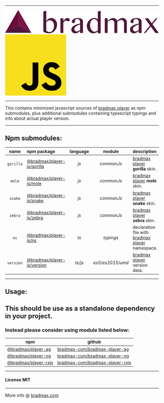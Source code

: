 ___
![Bradmax][bradmaxLogo]
![Javascript][javascriptLogo]
___
This contains minimized javascript sources of [bradmax player][bradmax] as npm submodules, plus additional submodules containing typescript typings and info about actual player version.
___
## Npm submodules:
| name | npm package | language | module | description |
|:---:|:---|:---:|:---:|:---|
| `gorilla` | [@bradmax/player-js/gorilla][npm-player-js] | *js*    | *commonJs*       | [bradmax player][bradmax] **gorilla** skin.                |
|  `mole`   | [@bradmax/player-js/mole][npm-player-js]    | *js*    | *commonJs*       | [bradmax player][bradmax] **mole** skin.                   |
|  `snake`  | [@bradmax/player-js/snake][npm-player-js]   | *js*    | *commonJs*       | [bradmax player][bradmax] **snake** skin.                  |
|  `zebra`  | [@bradmax/player-js/zebra][npm-player-js]   | *js*    | *commonJs*       | [bradmax player][bradmax] **zebra** skin.                  |
|   `ns`    | [@bradmax/player-js/ns][npm-player-js]      | *ts*    | *typings*        | declaration file with [bradmax player][bradmax] namespace. |
| `version` | [@bradmax/player-js/version][npm-player-js] | *ts/js* | *es5/es2015/umd* | [bradmax player][bradmax] version data.                    |
___
## Usage:
## This should be use as a standalone dependency in your project.
### Instead please consider using module listed below:
| npm | github |
|---|---|
| [@bradmax/player-ag][npm-player-ag] | [bradmax-com/bradmax-player-ag][git-player-ag] |
| [@bradmax/player-ng][npm-player-ng] | [bradmax-com/bradmax-player-ng][git-player-ng] |
| [@bradmax/player-rxjs][npm-player-rxjs] | [bradmax-com/bradmax-player-rxjs][git-player-rxjs] |
___
#### License MIT 
___
More info @ [bradmax.com][bradmax]

[bradmax]: https://bradmax.com
[bradmax-doc-config]: https://bradmax.com/static/player-doc/configuration.html
[npm-player-ag]: https://npmjs.com/package/bradmax-player-ag
[npm-player-ng]: https://npmjs.com/package/bradmax-player-ng
[npm-player-rxjs]: https://npmjs.com/package/bradmax-player-rxjs
[npm-player-js]: https://npmjs.com/package/bradmax-player-js
[git-player-ag]: https://github.com/bradmax-com/bradmax-player-ag
[git-player-ag-example]: https://github.com/bradmax-com/bradmax-player-ag-example
[git-player-ng]: https://github.com/bradmax-com/bradmax-player-ng
[git-player-ng-example]: https://github.com/bradmax-com/bradmax-player-ng-example
[git-player-rxjs]: https://github.com/bradmax-com/bradmax-player-rxjs
[git-player-rxjs-example]: https://github.com/bradmax-com/bradmax-player-rxjs-example
[git-player-js]: https://github.com/bradmax-com/bradmax-player-js

[bradmaxLogo]: ./assets/md/bradmax.svg
[javascriptLogo]: ./assets/md/js.svg
